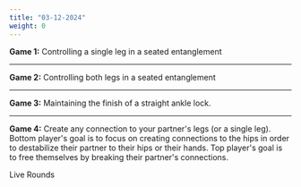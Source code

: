 ```yaml
---
title: "03-12-2024"
weight: 0
---
```


**Game 1:** Controlling a single leg in a seated entanglement

---
**Game 2:** Controlling both legs in a seated entanglement

---
**Game 3:** Maintaining the finish of a straight ankle lock.

---
**Game 4:** Create any connection to your partner's legs (or a single leg). Bottom player's goal is to focus on creating connections to the hips in order to destabilize their partner to their hips or their hands. Top player's goal is to free themselves by breaking their partner's connections.

Live Rounds